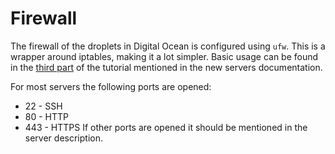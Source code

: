 # Firewall

The firewall of the droplets in Digital Ocean is configured using `ufw`. This is
a wrapper around iptables, making it a lot simpler. Basic usage can be found in
the [third
part](https://www.digitalocean.com/community/tutorials/additional-recommended-steps-for-new-ubuntu-14-04-servers)
of the tutorial mentioned in the new servers documentation.

For most servers the following ports are opened:
- 22 - SSH
- 80 - HTTP
- 443 - HTTPS
If other ports are opened it should be mentioned in the server description.
